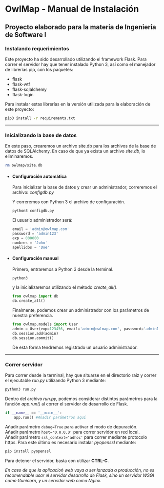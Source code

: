 # OwlMap - Manual de Instalación

## Proyecto elaborado para la materia de Ingeniería de Software I

### Instalando requerimientos

Este proyecto ha sido desarrollado utilizando el framework Flask. Para correr el servidor hay que tener instalado Python 3, así como el manejador de librerías pip, con los paquetes:

* flask
* flask-wtf
* flask-sqlalchemy
* flask-login

Para instalar estas librerías en la versión utilizada para la elaboración de este proyecto:

```bash
pip3 install -r requirements.txt
```

---
### Inicializando la base de datos

En este paso, crearemos un archivo site.db para los archivos de la base de datos de SQLAlchemy.
En caso de que ya exista un archivo _site.db_, lo eliminaremos.

```bash
rm owlmap/site.db
```

- #### Configuración automática
  Para inicializar la base de datos y crear un administrador, correremos el archivo: _configdb.py_

  Y correremos con Python 3 el archivo de configuración.

  ```bash
  python3 configdb.py
  ```
  El usuario administrador será:

  ```python
  email = 'admin@owlmap.com'
  password = 'admin123'
  exp = 000000
  nombres = 'John'
  apellidos = 'Doe'
  ```

- #### Configuración manual
  Primero, entraremos a Python 3 desde la terminal.

  ```bash
  python3
  ```

  y la inicializaremos utilizando el método *create_all()*.

  ```python
  from owlmap import db
  db.create_all()
  ```

  Finalmente, podemos crear un administrador con los parámetros de nuestra preferencia.

  ```python
  from owlmap.models import User
  admin = User(exp=123456, email='admin@owlmap.com', password='admin123', nombres='John', apellidos='Doe')
  db.session.add(admin)
  db.session.commit()
  ```

  De esta forma tendremos registrado un usuario administrador.

---
### Correr servidor
Para correr desde la terminal, hay que situarse en el directorio raíz y correr el ejecutable _run.py_ utilizando Python 3 mediante:

```bash
python3 run.py
```

Dentro del archivo _run.py_, podemos considerar distintos parámetros para la función _app.run()_ al correr el servidor de desarrollo de Flask.

```Python
if __name__ == '__main__':
    app.run() #Añadir parámetros aquí
```

Añadir parámetro ```debug=True``` para activar el modo de depuración.  
Añadir parámetro ```host='0.0.0.0'``` para correr servidor en red local.  
Añadir parámetro ```ssl_context='adhoc'``` para correr mediante protocolo https.
Para este último es necesario instalar _pyopenssl_ mediante:
```bash
pip install pyopenssl
```

Para detener el servidor, basta con utilizar **CTRL-C**.

_En caso de que la aplicacioń web vaya a ser lanzada a producción, no es recomendable usar el servidor desarrollo de Flask, sino un servidor WSGI como Gunicorn, y un servidor web como Nginx._
